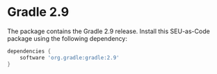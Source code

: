 # Gradle 2.9

The package contains the Gradle 2.9 release. Install this SEU-as-Code package using the following dependency:
```groovy
dependencies {
	software 'org.gradle:gradle:2.9'
}
```
